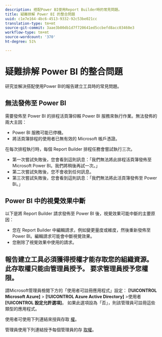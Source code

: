 ```yaml
---
description: 搭配Power BI使用Report Builder時的常見問題。
title: 疑難排解 Power BI 的整合問題
uuid: c1e7e164-4bc6-4513-9332-92c53be021cc
translation-type: tm+mt
source-git-commit: 3aae3b00db1d7f720641ed5ccbefd8acc03460e3
workflow-type: tm+mt
source-wordcount: '370'
ht-degree: 51%

---
```



# 疑難排解 Power BI 的整合問題

研究並解決搭配使用Power BI的報告建立工具時的常見問題。

## 無法發佈至 Power BI

需要發佈至 Power BI 的排程活頁簿仰賴 Power BI 服務來執行作業。無法發佈的兩大主因：

* Power BI 服務可能已停機。
* 將活頁簿排程的使用者已無有效的 Microsoft 帳戶憑證。

在每次排程執行時，每個 Report Builder 排程任務會嘗試執行三次。

* 第一次嘗試失敗後，您會看到這則訊息：「我們無法將此排程活頁簿發佈至 Microsoft Power BI。我們將稍後再試一次。」
* 第二次嘗試失敗後，您不會收到任何訊息。
* 第三次嘗試失敗後，您會看到這則訊息：「我們無法將此活頁簿發佈至 Power BI。」

## Power BI 中的視覺效果中斷

以下是將 Report Builder 請求發佈至 Power BI 後，視覺效果可能中斷的主要原因：

* 您在 Report Builder 中編輯請求，例如變更量度或維度，然後重新發佈至 Power BI。編輯請求可能會中斷視覺效果。
* 您刪除了視覺效果中使用的請求。

## 報告建立工具必須獲得授權才能存取您的組織資源。 此存取權只能由管理員授予。 要求管理員授予您權限。

請Microsoft管理員檢閱下方的「使用者可註冊應用程式」設定： **[!UICONTROL Microsoft Azure]** > **[!UICONTROL Azure Active Directory]** >使用者 **[!UICONTROL 設定允許選項]**。 如果此選項設為「否」，則該管理員可註冊這些類型的應用程式。

使用者可使用下列連結來授與存取 [權](https://login.microsoftonline.com/common/oauth2/authorize?response_type=code&amp;prompt=logint&amp;client_id=8d84f6d8-29a4-4484-a670-589b32400278&amp;redirect_uri=https%3a%2f%2fmy.omniture.com%2fsc15%2farb%2flogin.html&amp;resource=https%3a%2f%2fanalysis.windows.net%2fpowerbi%2fapi&amp;locale=en_US)。

管理員使用下列連結授予每個管理員的存 [取權](https://login.microsoftonline.com/common/oauth2/authorize?response_type=code&amp;prompt=admin_consent&amp;client_id=8d84f6d8-29a4-4484-a670-589b32400278&amp;redirect_uri=https%3a%2f%2fmy.omniture.com%2fsc15%2farb%2flogin.html&amp;resource=https%3a%2f%2fanalysis.windows.net%2fpowerbi%2fapi&amp;locale=en_US)。
